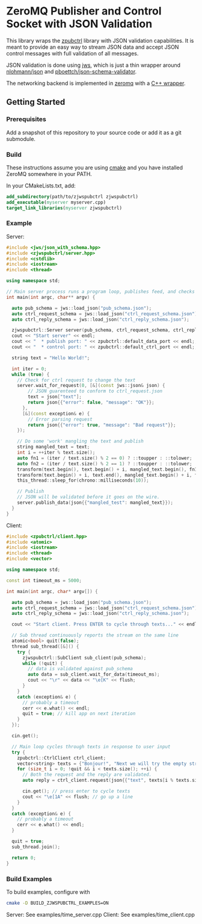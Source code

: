 # ZeroMQ Publisher and Control Socket with JSON Validation

This library wraps the [zpubctrl](https://github.com/jmuncaster/zpubctrl) library with JSON validation
capabilities. It is meant to provide an easy way to stream JSON data and accept JSON control messages
with full validation of all messages.

JSON validation is done using [jws](https://github.com/jmuncaster/jws), which is just a thin wrapper
around [nlohmann/json](https://github.com/nlohmann/json) and [pboettch/json-schema-validator](https://github.com/pboettch/json-schema-validator).

The networking backend is implemented in [zeromq](http://zeromq.org) with a [C++ wrapper](https://github.com/zeromq/cppzmq).


## Getting Started

### Prerequisites

Add a snapshot of this repository to your source code or add it as a git submodule.

### Build

These instructions assume you are using [cmake](cmake.org) and you have installed ZeroMQ somewhere in your PATH.

In your CMakeLists.txt, add:
```CMake
add_subdirectory(path/to/zjwspubctrl zjwspubctrl)
add_executable(myserver myserver.cpp)
target_link_libraries(myserver zjwspubctrl)
```

### Example

Server:
```C++
#include <jws/json_with_schema.hpp>
#include <zjwspubctrl/server.hpp>
#include <cstdlib>
#include <iostream>
#include <thread>

using namespace std;

// Main server process runs a program loop, publishes feed, and checks for control messages
int main(int argc, char** argv) {

  auto pub_schema = jws::load_json("pub_schema.json");
  auto ctrl_request_schema = jws::load_json("ctrl_request_schema.json");
  auto ctrl_reply_schema = jws::load_json("ctrl_reply_schema.json");

  zjwspubctrl::Server server(pub_schema, ctrl_request_schema, ctrl_reply_schema);
  cout << "Start server" << endl;
  cout << "  * publish port: " << zpubctrl::default_data_port << endl;;
  cout << "  * control port: " << zpubctrl::default_ctrl_port << endl;;

  string text = "Hello World!";

  int iter = 0;
  while (true) {
    // Check for ctrl request to change the text
    server.wait_for_request(0, [&](const jws::json& json) {
        // JSON guarenteed to conform to ctrl_request.json
        text = json["text"];
        return json{{"error": false, "message": "OK"}};
      },
      [&](const exception& e) {
        // Error parsing request
        return json{{"error": true, "message": "Bad request"}};
    });

    // Do some 'work' mangling the text and publish
    string mangled_text = text;
    int i = ++iter % text.size();
    auto fn1 = (iter / text.size() % 2 == 0) ? ::toupper : ::tolower;
    auto fn2 = (iter / text.size() % 2 == 1) ? ::toupper : ::tolower;
    transform(text.begin(), text.begin() + i, mangled_text.begin(), fn1);
    transform(text.begin() + i, text.end(), mangled_text.begin() + i, fn2);
    this_thread::sleep_for(chrono::milliseconds(10));

    // Publish
    // JSON will be validated before it goes on the wire.
    server.publish_data(json{{"mangled_test": mangled_text}});
  }
}
```

Client:
```C++
#include <zpubctrl/client.hpp>
#include <atomic>
#include <iostream>
#include <thread>
#include <vector>

using namespace std;

const int timeout_ms = 5000;

int main(int argc, char* argv[]) {

  auto pub_schema = jws::load_json("pub_schema.json");
  auto ctrl_request_schema = jws::load_json("ctrl_request_schema.json");
  auto ctrl_reply_schema = jws::load_json("ctrl_reply_schema.json");

  cout << "Start client. Press ENTER to cycle through texts..." << endl;

  // Sub thread continuously reports the stream on the same line
  atomic<bool> quit(false);
  thread sub_thread([&]() {
    try {
      zjwspubctrl::SubClient sub_client(pub_schema);
      while (!quit) {
        // data is validated against pub_schema
        auto data = sub_client.wait_for_data(timeout_ms);
        cout << "\r" << data << "\e[K" << flush;
      }
    }
    catch (exception& e) {
      // probably a timeout
      cerr << e.what() << endl;
      quit = true; // kill app on next iteration
    }
  });

  cin.get();

  // Main loop cycles through texts in response to user input
  try {
    zpubctrl::CtrlClient ctrl_client;
    vector<string> texts = {"Bonjour!", "Next we will try the empty string", "", "This is the last text"};
    for (size_t i = 0; !quit && i < texts.size(); ++i) {
      // Both the request and the reply are validated.
      auto reply = ctrl_client.request(json{{"text", texts[i % texts.size()]}}, timeout_ms);

      cin.get(); // press enter to cycle texts
      cout << "\e[1A" << flush; // go up a line
    }
  }
  catch (exception& e) {
    // probably a timeout
    cerr << e.what() << endl;
  }

  quit = true;
  sub_thread.join();

  return 0;
}
```

### Build Examples

To build examples, configure with
```bash
cmake -D BUILD_ZJWSPUBCTRL_EXAMPLES=ON
```

Server: See examples/time_server.cpp
Client: See examples/time_client.cpp

